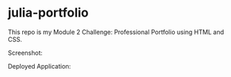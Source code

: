 # julia-portfolio

This repo is my Module 2 Challenge: Professional Portfolio using HTML and CSS.

Screenshot:

Deployed Application: 
